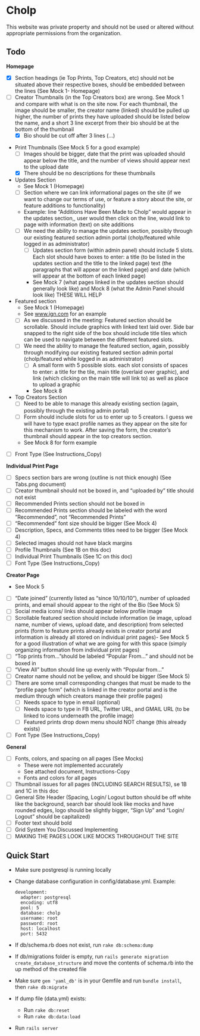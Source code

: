Cholp
=====
This website was private property and should not be used or altered without appropriate permissions from the organization.

Todo
-------------
**Homepage**
* [X] Section headings (ie Top Prints, Top Creators, etc) should not be situated above their respective boxes, should be embedded between the lines (See Mock 1- Homepage)
* [ ] Creator Thumbnails (in the Top Creators box) are wrong. See Mock 1 and compare with what is on the site now. For each thumbnail, the image should be smaller, the creator name (linked) should be pulled up higher, the number of prints they have uploaded should be listed below the name, and a short 3 line excerpt from their bio should be at the bottom of the thumbnail
  * [X] Bio should be cut off after 3 lines (…)
* Print Thumbnails (See Mock 5 for a good example)
  * [ ] Images should be bigger, date that the print was uploaded should appear below the title, and the number of views should appear next to the upload date
  * [X] There should be no descriptions for these thumbnails
* Updates Section
  * See Mock 1 (Homepage)
  * [ ] Section where we can link informational pages on the site (if we want to change our terms of use, or feature a story about the site, or feature additions to functionality)
  * Example: line “Additions Have Been Made to Cholp” would appear in the updates section,, user would then click on the line, would link to page with information (text) on site additions
  * [ ] We need the ability to manage the updates section, possibly through our existing featured section admin portal (cholp/featured while logged in as administrator)
    * [ ] Updates section form (within admin panel) should include 5 slots.  Each slot should have boxes to enter: a title (to be listed in the updates section and the title to the linked page) text (the paragraphs that will appear on the linked page) and date (which will appear at the bottom of each linked page)
    * See Mock 7 (what pages linked in the updates section should generally look like) and Mock 8 (what the Admin Panel should look like) THESE WILL HELP
* Featured section
  * See Mock 1 (Homepage)
  * See www.ign.com for an example
  * [ ] As we discussed in the meeting: Featured section should be scrollable. Should include graphics with linked text laid over.  Side bar snapped to the right side of the box should include title tiles which can be used to navigate between the different featured slots. 
  * [ ] We need the ability to manage the featured section, again, possibly through modifying our existing featured section admin portal (cholp/featured while logged in as administrator)
    * [ ] A small form with 5 possible slots. each slot consists of spaces to enter: a title for the tile, main title (overlaid over graphic), and link (which clicking on the main title will link to) as well as place to upload a graphic
    * See Mock 8
* Top Creators Section
  * [ ] Need to be able to manage this already existing section (again, possibly through the existing admin portal)
  * [ ] Form should include slots for us to enter up to 5 creators. I guess we will have to type exact profile names as they appear on the site for this mechanism to work.  After saving the form, the creator’s thumbnail should appear in the top creators section.  
  * See Mock 8 for form example
* [ ] Front Type (See Instructions_Copy)

**Individual Print Page**
* [ ] Specs section bars are wrong (outline is not thick enough) (See Tabs.png document)
* [ ] Creator thumbnail should not be boxed in, and “uploaded by” title should not exist
* [ ] Recommended Prints section should not be boxed in
* [ ] Recommended Prints section should be labeled with the word “Recommended”, not “Recommended Prints”
* [ ] “Recommended” font size should be bigger (See Mock 4)
* [ ] Description, Specs, and Comments titles need to be bigger (See Mock 4)
* [ ] Selected images should not have black margins
* [ ] Profile Thumbnails (See 1B on this doc)
* [ ] Individual Print Thumbnails (See 1C on this doc)
* [ ] Font Type (See Instructions_Copy)

**Creator Page**
* See Mock 5
* [ ] “Date joined” (currently listed as “since 10/10/10”), number of uploaded prints, and email should appear to the right of the Bio (See Mock 5)
* [ ] Social media icons/ links should appear below profile image
* [ ] Scrollable featured section should include information (ie image, upload name, number of views, upload date, and description) from selected prints (form to feature prints already exists in creator portal and information is already all stored on individual print pages)- See Mock 5 for a good illustration of what we are going for with this space (simply organizing information from individual print pages)
* [ ] “Top prints from…”should be labeled “Popular From…” and should not be boxed in
* [ ] “View All” button should line up evenly with “Popular from…”
* [ ] Creator name should not be yellow, and should be bigger (See Mock 5)
* [ ] There are some small corresponding changes that must be made to the “profile page form” (which is linked in the creator portal and is the medium through which creators manage their profile pages)
  * [ ] Needs space to type in email (optional)
  * [ ] Needs space to type in FB URL, Twitter URL, and GMAIL URL (to be linked to icons underneath the profile image)
  * [ ] Featured prints drop down menu should NOT change (this already exists)
* [ ] Font Type (See Instructions_Copy)

**General**
* [ ] Fonts, colors, and spacing on all pages (See Mocks)
  * These were not implemented accurately
  * See attached document, Instructions-Copy
  * Fonts and colors for all pages
* [ ] Thumbnail issues for all pages (INCLUDING SEARCH RESULTS), se 1B and 1C in this doc
* [ ] General Site Header (Spacing, Login/ Logout button should be off white like the background, search bar should look like mocks and have rounded edges, logo should be slightly bigger, “Sign Up” and “Login/ Logout” should be capitalized)
* [ ] Footer text should bold
* [ ] Grid System You Discussed Implementing
* [ ] MAKING THE PAGES LOOK LIKE MOCKS THROUGHOUT THE SITE

Quick Start
-------------
- Make sure postgresql is running locally
- Change database configuration in config/database.yml. Example:

  ```
  development:
    adapter: postgresql
    encoding: utf8
    pool: 5
    database: cholp
    username: root
    password: root
    host: localhost
    port: 5432
  ```
- If db/schema.rb does not exist, run `rake db:schema:dump`
- If db/migrations folder is empty, run `rails generate migration create_database_structure` and move the contents of schema.rb into the up method of the created file
- Make sure `gem 'yaml_db'` is in your Gemfile and run `bundle install`, then `rake db:migrate`
- If dump file (data.yml) exists:
  - Run `rake db:reset`
  - Run `rake db:data:load`
- Run `rails server`
